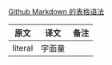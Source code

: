 [Github Markdown 的表格语法](https://help.github.com/articles/github-flavored-markdown#tables)

原文    |   译文    |   备注
--------|-----------|----------
literal |   字面量  |
